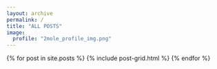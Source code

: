 ```yaml
---
layout: archive
permalink: /
title: "ALL POSTS"
image:
  profile: "2mole_profile_img.png"
---
```


<div class="tiles">
{% for post in site.posts %}
	{% include post-grid.html %}
{% endfor %}
</div><!-- /.tiles -->
